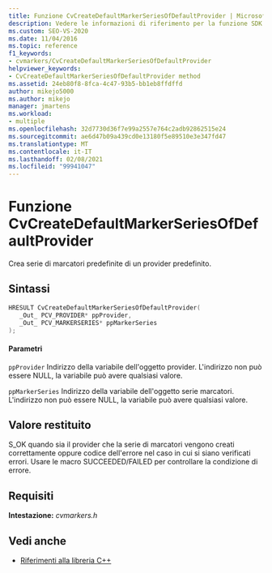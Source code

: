 ```yaml
---
title: Funzione CvCreateDefaultMarkerSeriesOfDefaultProvider | Microsoft Docs
description: Vedere le informazioni di riferimento per la funzione SDK del Visualizzatore di concorrenza CvCreateDefaultMarkerSeriesOfDefaultProvider (libreria C).
ms.custom: SEO-VS-2020
ms.date: 11/04/2016
ms.topic: reference
f1_keywords:
- cvmarkers/CvCreateDefaultMarkerSeriesOfDefaultProvider
helpviewer_keywords:
- CvCreateDefaultMarkerSeriesOfDefaultProvider method
ms.assetid: 24eb80f8-8fca-4c47-93b5-bb1eb8ffdffd
author: mikejo5000
ms.author: mikejo
manager: jmartens
ms.workload:
- multiple
ms.openlocfilehash: 32d7730d36f7e99a2557e764c2adb92862515e24
ms.sourcegitcommit: ae6d47b09a439cd0e13180f5e89510e3e347fd47
ms.translationtype: MT
ms.contentlocale: it-IT
ms.lasthandoff: 02/08/2021
ms.locfileid: "99941047"
---
```

# <a name="cvcreatedefaultmarkerseriesofdefaultprovider-function"></a>Funzione CvCreateDefaultMarkerSeriesOfDefaultProvider
Crea serie di marcatori predefinite di un provider predefinito.

## <a name="syntax"></a>Sintassi

```C
HRESULT CvCreateDefaultMarkerSeriesOfDefaultProvider(
   _Out_ PCV_PROVIDER* ppProvider,
   _Out_ PCV_MARKERSERIES* ppMarkerSeries
);
```

#### <a name="parameters"></a>Parametri
 `ppProvider` Indirizzo della variabile dell'oggetto provider. L'indirizzo non può essere NULL, la variabile può avere qualsiasi valore.

 `ppMarkerSeries` Indirizzo della variabile dell'oggetto serie marcatori. L'indirizzo non può essere NULL, la variabile può avere qualsiasi valore.

## <a name="return-value"></a>Valore restituito
 S_OK quando sia il provider che la serie di marcatori vengono creati correttamente oppure codice dell'errore nel caso in cui si siano verificati errori. Usare le macro SUCCEEDED/FAILED per controllare la condizione di errore.

## <a name="requirements"></a>Requisiti
 **Intestazione:** *cvmarkers.h*

## <a name="see-also"></a>Vedi anche
- [Riferimenti alla libreria C++](../profiling/cpp-library-reference.md)